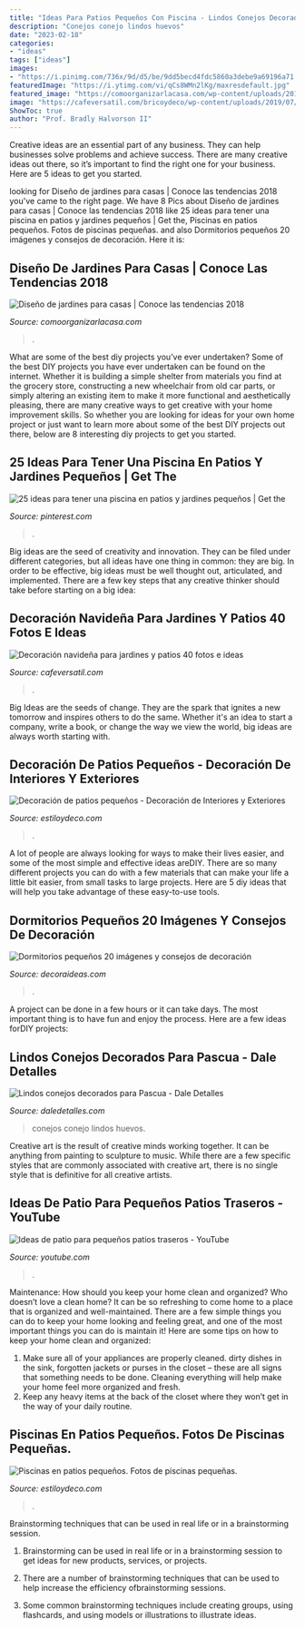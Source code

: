 ```yaml
---
title: "Ideas Para Patios Pequeños Con Piscina - Lindos Conejos Decorados Para Pascua"
description: "Conejos conejo lindos huevos"
date: "2023-02-18"
categories:
- "ideas"
tags: ["ideas"]
images:
- "https://i.pinimg.com/736x/9d/d5/be/9dd5becd4fdc5860a3debe9a69196a71.jpg"
featuredImage: "https://i.ytimg.com/vi/qCs8WMn2lKg/maxresdefault.jpg"
featured_image: "https://comoorganizarlacasa.com/wp-content/uploads/2017/12/Diseno-de-jardines-pequeños-5.jpg"
image: "https://cafeversatil.com/bricoydeco/wp-content/uploads/2019/07/03-500x666.jpg"
ShowToc: true
author: "Prof. Bradly Halvorson II"
---
```



Creative ideas are an essential part of any business. They can help businesses solve problems and achieve success. There are many creative ideas out there, so it’s important to find the right one for your business. Here are 5 ideas to get you started.

	

		
looking for Diseño de jardines para casas | Conoce las tendencias 2018 you've came to the right page. We have 8 Pics about Diseño de jardines para casas | Conoce las tendencias 2018 like 25 ideas para tener una piscina en patios y jardines pequeños | Get the, Piscinas en patios pequeños. Fotos de piscinas pequeñas. and also Dormitorios pequeños 20 imágenes y consejos de decoración. Here it is:
		
    
## Diseño De Jardines Para Casas | Conoce Las Tendencias 2018

<img loading=lazy src="https://comoorganizarlacasa.com/wp-content/uploads/2017/12/Diseno-de-jardines-pequeños-5.jpg" onerror="this.onerror=null;this.src='https://tse2.mm.bing.net/th?id=OIP.M_MAvJXzEc8ZFONSI_5i-gHaJ4&amp;pid=15.1';" alt="Diseño de jardines para casas | Conoce las tendencias 2018">

_Source: comoorganizarlacasa.com_

>. 

	

What are some of the best diy projects you’ve ever undertaken?
Some of the best DIY projects you have ever undertaken can be found on the internet. Whether it is building a simple shelter from materials you find at the grocery store, constructing a new wheelchair from old car parts, or simply altering an existing item to make it more functional and aesthetically pleasing, there are many creative ways to get creative with your home improvement skills. So whether you are looking for ideas for your own home project or just want to learn more about some of the best DIY projects out there, below are 8 interesting diy projects to get you started.

    
## 25 Ideas Para Tener Una Piscina En Patios Y Jardines Pequeños | Get The

<img loading=lazy src="https://i.pinimg.com/736x/9d/d5/be/9dd5becd4fdc5860a3debe9a69196a71.jpg" onerror="this.onerror=null;this.src='https://tse2.mm.bing.net/th?id=OIP.F7E1NMhUqqlYn2F8PTRMQAHaLG&amp;pid=15.1';" alt="25 ideas para tener una piscina en patios y jardines pequeños | Get the">

_Source: pinterest.com_

>. 

	

Big ideas are the seed of creativity and innovation. They can be filed under different categories, but all ideas have one thing in common: they are big. In order to be effective, big ideas must be well thought out, articulated, and implemented. There are a few key steps that any creative thinker should take before starting on a big idea: 

    
## Decoración Navideña Para Jardines Y Patios 40 Fotos E Ideas

<img loading=lazy src="https://cafeversatil.com/bricoydeco/wp-content/uploads/2019/07/03-500x666.jpg" onerror="this.onerror=null;this.src='https://tse4.mm.bing.net/th?id=OIP.c1WE5FOQw6fsR7-wDckacgHaJ3&amp;pid=15.1';" alt="Decoración navideña para jardines y patios 40 fotos e ideas">

_Source: cafeversatil.com_

>. 

	

Big Ideas are the seeds of change. They are the spark that ignites a new tomorrow and inspires others to do the same. Whether it's an idea to start a company, write a book, or change the way we view the world, big ideas are always worth starting with.

    
## Decoración De Patios Pequeños - Decoración De Interiores Y Exteriores

<img loading=lazy src="https://www.estiloydeco.com/wp-content/uploads/2014/06/patios-pequenos-12.jpg" onerror="this.onerror=null;this.src='https://tse3.mm.bing.net/th?id=OIP.EMHtl_A5-O0xxmFoTE6mLAHaJ4&amp;pid=15.1';" alt="Decoración de patios pequeños - Decoración de Interiores y Exteriores">

_Source: estiloydeco.com_

>. 

	

A lot of people are always looking for ways to make their lives easier, and some of the most simple and effective ideas areDIY. There are so many different projects you can do with a few materials that can make your life a little bit easier, from small tasks to large projects. Here are 5 diy ideas that will help you take advantage of these easy-to-use tools.

    
## Dormitorios Pequeños 20 Imágenes Y Consejos De Decoración

<img loading=lazy src="https://decoraideas.com/wp-content/uploads/2015/12/4-4.jpg" onerror="this.onerror=null;this.src='https://tse2.mm.bing.net/th?id=OIP.d69u3ubnBAuWYVOs_zUsQQHaLH&amp;pid=15.1';" alt="Dormitorios pequeños 20 imágenes y consejos de decoración">

_Source: decoraideas.com_

>. 

	

A project can be done in a few hours or it can take days. The most important thing is to have fun and enjoy the process. Here are a few ideas forDIY projects: 

    
## Lindos Conejos Decorados Para Pascua - Dale Detalles

<img loading=lazy src="https://i1.wp.com/www.daledetalles.com/wp-content/uploads/2020/02/conejos-decorados-para-pascua3-e1580866888922.jpg?resize=550%2C733&amp;ssl=1" onerror="this.onerror=null;this.src='https://tse4.mm.bing.net/th?id=OIP.XwHI4B1DIjVFdj56CeE6twHaJ3&amp;pid=15.1';" alt="Lindos conejos decorados para Pascua - Dale Detalles">

_Source: daledetalles.com_

>conejos conejo lindos huevos. 

	

Creative art is the result of creative minds working together. It can be anything from painting to sculpture to music. While there are a few specific styles that are commonly associated with creative art, there is no single style that is definitive for all creative artists.

    
## Ideas De Patio Para Pequeños Patios Traseros - YouTube

<img loading=lazy src="https://i.ytimg.com/vi/qCs8WMn2lKg/maxresdefault.jpg" onerror="this.onerror=null;this.src='https://tse3.mm.bing.net/th?id=OIP.u-m3INFasEWw1PRk8J_QXAHaEK&amp;pid=15.1';" alt="Ideas de patio para pequeños patios traseros - YouTube">

_Source: youtube.com_

>. 

	

Maintenance: How should you keep your home clean and organized?
Who doesn’t love a clean home? It can be so refreshing to come home to a place that is organized and well-maintained. There are a few simple things you can do to keep your home looking and feeling great, and one of the most important things you can do is maintain it! Here are some tips on how to keep your home clean and organized: 
1. Make sure all of your appliances are properly cleaned. dirty dishes in the sink, forgotten jackets or purses in the closet – these are all signs that something needs to be done. Cleaning everything will help make your home feel more organized and fresh. 
2. Keep any heavy items at the back of the closet where they won’t get in the way of your daily routine.

    
## Piscinas En Patios Pequeños. Fotos De Piscinas Pequeñas.

<img loading=lazy src="https://www.estiloydeco.com/wp-content/uploads/2018/03/piscinas-en-patios-pequenos-1.jpg" onerror="this.onerror=null;this.src='https://tse1.mm.bing.net/th?id=OIP.8g4Bq_s8zqefNiqKPuV_6wHaLG&amp;pid=15.1';" alt="Piscinas en patios pequeños. Fotos de piscinas pequeñas.">

_Source: estiloydeco.com_

>. 

	

Brainstorming techniques that can be used in real life or in a brainstorming session.
1. Brainstorming can be used in real life or in a brainstorming session to get ideas for new products, services, or projects.
2. There are a number of brainstorming techniques that can be used to help increase the efficiency ofbrainstorming sessions.

3. Some common brainstorming techniques include creating groups, using flashcards, and using models or illustrations to illustrate ideas.

